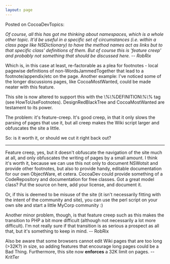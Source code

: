 ```yaml
---
layout: page
---
```




Posted on CocoaDevTopics:

*Of course, all this has got me thinking about namespaces, which is a whole other topic. It'd be useful in a specific set of circumstances (i.e. within a class page like NSDictionary) to have the method names act as links but to that specific class' definitions of them. But of course this is 'feature creep' and probably not something that should be discussed here. -- RobRix*

Which is, in this case at least, re-factorable as a plea for footnotes - local pagewise definitions of non-WordsJammedTogether that lead to a footnote/appendix/etc on the page. Another example: I've noticed some of the longer discussions pages, like CocoaMostWanted, could be made neater with this feature.

This site is now altered to support this with the \\%\\%DEFINITION\\%\\% tag (see HowToUseFootnotes). DesignRedBlackTree and CocoaMostWanted are testament to its power.

The problem: it's feature-creep. It's good creep, in that it only slows the parsing of pages that use it, but all creep makes the Wiki script larger and obfuscates the site a little.

So: is it worth it, or should we cut it right back out?

----

Feature creep, yes, but it doesn't obfuscate the navigation of the site much at all, and only obfuscates the writing of pages by a small amount. I think it's worth it, because we can use this not only to document NSWotsit and provide other footnotes, but also to provide handy, editable documentation for our own ObjectWare, et cetera. CocoaDev could provide something of a CodeRepository and documentation for free classes. Got a great model class? Put the source on here, add your license, and document it.

Or, if this is deemed to be misuse of the site (it isn't necessarily fitting with the intent of the community and site), you can use the perl script on your own site and start a little MyCorp community :)

Another minor problem, though, is that feature creep such as this makes the transition to PHP a bit more difficult (although not necessarily a lot more difficult). I'm not really sure if that transition is as serious a prospect as all that, but it's something to keep in mind. -- RobRix

Also be aware that some browsers cannot edit Wiki pages that are too long (>32K?) in size, so adding features that encourage long pages could be a Bad Thing. Furthermore, this site now **enforces** a 32K limit on pages. -- KritTer
